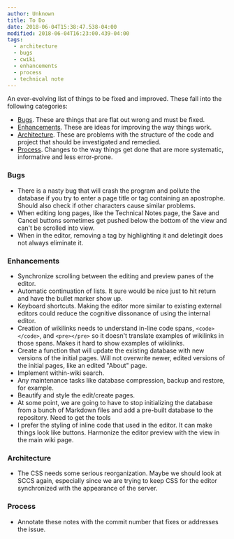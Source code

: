 ```yaml
---
author: Unknown
title: To Do
date: 2018-06-04T15:38:47.538-04:00
modified: 2018-06-04T16:23:00.439-04:00
tags:
  - architecture
  - bugs
  - cwiki
  - enhancements
  - process
  - technical note
---
```


​An ever-evolving list of things to be fixed and improved. These fall into the following categories:

* [Bugs](#bugs). These are things that are flat out wrong and must be fixed.
* [Enhancements](#enhancements). These are ideas for improving the way things work.
* [Architecture](#architecture). These are problems with the structure of the code and project that should be investigated and remedied.
* [Process](#process). Changes to the way things get done that are more systematic, informative and less error-prone.

### Bugs <a name="bugs"></a>

* There is a nasty bug that will crash the program and pollute the database if you try to enter a page title or tag containing an apostrophe. Should also check if other characters cause similar problems.
* When editing long pages, like the Technical Notes page, the Save and Cancel buttons sometimes get pushed below the bottom of the view and can't be scrolled into view.
* When in the editor, removing a tag by highlighting it and deleting​ it does not always eliminate it.

### Enhancements <a name="enhancements"></a>

* Synchronize scrolling between the editing and preview panes of the editor.
* Automatic continuation of lists. It sure would be nice just to hit return and have the ​bullet marker show up.
* Keyboard shortcuts. Making the editor more similar to existing external editors could reduce the cognitive dissonance of using the internal editor.
* Creation of wikilinks needs to understand in-line code spans, `<code></code>`, and `<pre></pre>` so it doesn't translate examples of wikilinks in those spans. Makes it hard to show examples of wikilinks.
* Create a function that will update the existing database with new versions of the initial pages. Will not overwrite newer, edited versions of the initial pages, like an edited "About" page.
* Implement within-wiki search.
* Any maintenance tasks like database compression, backup and restore, for example.
* Beautify and style the edit/create pages.
* At some point, we are going to have to stop initializing the database from a bunch of Markdown files and add a pre-built database to the repository. Need to get the tools
* I prefer the styling of inline​ code that used in the editor. It can make things look like buttons. Harmonize the editor preview with the view in the main wiki page.

### Architecture <a name="architecture"></a>

* The CSS needs some serious reorganization. Maybe we should look at SCCS again, especially since we are trying to keep CSS for the editor synchronized​ with the appearance of the server.

### Process <a name="process"></a>

* Annotate these notes with the commit number that fixes or addresses the issue.